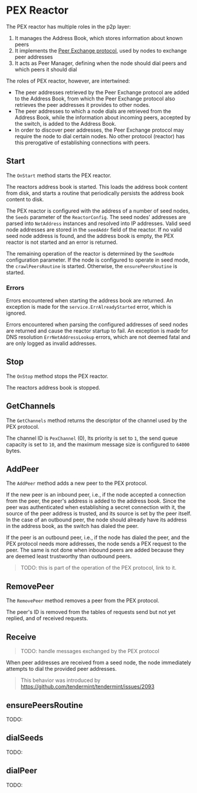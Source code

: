 # PEX Reactor

The PEX reactor has multiple roles in the p2p layer:

1. It manages the Address Book, which stores information about known peers
1. It implements the [Peer Exchange protocol](./pex-protocol.md), used by nodes
   to exchange peer addresses
1. It acts as Peer Manager, defining when the node should dial peers and which
   peers it should dial

The roles of PEX reactor, however, are intertwined:

- The peer addresses retrieved by the Peer Exchange protocol are added to the
  Address Book, from which the Peer Exchange protocol also retrieves the peer
  addresses it provides to other nodes.
- The peer addresses to which a node dials are retrieved from the Address Book,
  while the information about incoming peers, accepted by the switch, is added
  to the Address Book.
- In order to discover peer addresses, the Peer Exchange protocol may require
  the node to dial certain nodes. No other protocol (reactor) has this
  prerogative of establishing connections with peers.

## Start

The `OnStart` method starts the PEX reactor.

The reactors address book is started.
This loads the address book content from disk,
and starts a routine that periodically persists the address book content to disk.

The PEX reactor is configured with the address of a number of seed nodes,
the `Seeds` parameter of the `ReactorConfig`.
The seed nodes' addresses are parsed into `NetAddress` instances and resolved into IP addresses.
Valid seed node addresses are stored in the `seedAddr` field of the reactor.
If no valid seed node address is found, and the address book is empty,
the PEX reactor is not started and an error is returned.

The remaining operation of the reactor is determined by the `SeedMode` configuration parameter.
If the node is configured to operate in seed mode, the `crawlPeersRoutine` is started.
Otherwise, the `ensurePeersRoutine` is started.

### Errors

Errors encountered when starting the address book are returned.
An exception is made for the `service.ErrAlreadyStarted` error, which is ignored.

Errors encountered when parsing the configured addresses of seed nodes
are returned and cause the reactor startup to fail.
An exception is made for DNS resolution `ErrNetAddressLookup` errors,
which are not deemed fatal and are only logged as invalid addresses.

## Stop

The `OnStop` method stops the PEX reactor.

The reactors address book is stopped.

## GetChannels

The `GetChannels` method returns the descriptor of the channel used by the PEX protocol.

The channel ID is `PexChannel` (0),
Its priority is set to `1`,
the send queue capacity is set to `10`,
and the maximum message size is configured to `64000` bytes.

## AddPeer

The `AddPeer` method adds a new peer to the PEX protocol.

If the new peer is an inbound peer, i.e., if the node accepted a connection from the peer,
the peer's address is added to the address book.
Since the peer was authenticated when establishing a secret connection with it,
the source of the peer address is trusted, and its source is set by the peer itself.
In the case of an outbound peer, the node should already have its address in
the address book, as the switch has dialed the peer.

If the peer is an outbound peer, i.e., if the node has dialed the peer,
and the PEX protocol needs more addresses,
the node sends a PEX request to the peer.
The same is not done when inbound peers are added because they are deemed least
trustworthy than outbound peers.

> TODO: this is part of the operation of the PEX protocol, link to it.

## RemovePeer

The `RemovePeer` method removes a peer from the PEX protocol.

The peer's ID is removed from the tables of requests send but not yet replied,
and of received requests.

## Receive

> TODO: handle messages exchanged by the PEX protocol

When peer addresses are received from a seed node,
the node immediately attempts to dial the provided peer addresses.

> This behavior was introduced by https://github.com/tendermint/tendermint/issues/2093

## ensurePeersRoutine

TODO:

## dialSeeds

TODO:

## dialPeer

TODO:
